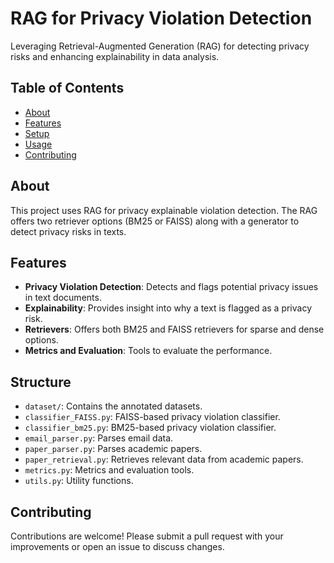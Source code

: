 # RAG for Privacy Violation Detection

Leveraging Retrieval-Augmented Generation (RAG) for detecting privacy risks and enhancing explainability in data analysis.

## Table of Contents

- [About](#about)
- [Features](#features)
- [Setup](#setup)
- [Usage](#usage)
- [Contributing](#contributing)

## About

This project uses RAG for privacy explainable violation detection. The RAG offers two retriever options (BM25 or FAISS) along with a generator to detect privacy risks in texts.

## Features

- **Privacy Violation Detection**: Detects and flags potential privacy issues in text documents.
- **Explainability**: Provides insight into why a text is flagged as a privacy risk.
- **Retrievers**: Offers both BM25 and FAISS retrievers for sparse and dense options.
- **Metrics and Evaluation**: Tools to evaluate the performance.


## Structure

- `dataset/`: Contains the annotated datasets.
- `classifier_FAISS.py`: FAISS-based privacy violation classifier.
- `classifier_bm25.py`: BM25-based privacy violation classifier.
- `email_parser.py`: Parses email data.
- `paper_parser.py`: Parses academic papers.
- `paper_retrieval.py`: Retrieves relevant data from academic papers.
- `metrics.py`: Metrics and evaluation tools.
- `utils.py`: Utility functions.

## Contributing

Contributions are welcome! Please submit a pull request with your improvements or open an issue to discuss changes.

